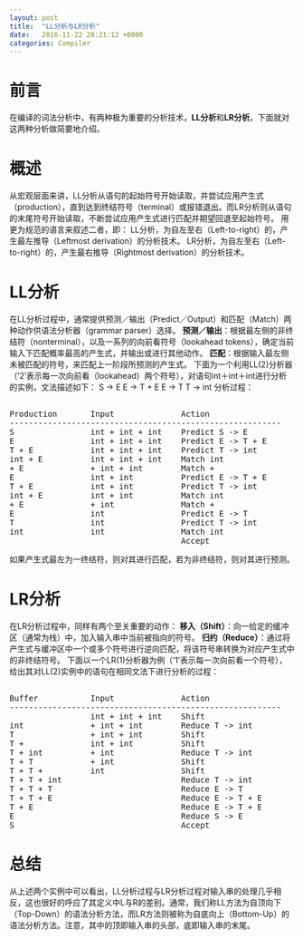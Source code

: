 ```yaml
---
layout: post
title:  "LL分析与LR分析"
date:   2016-11-22 20:21:12 +0800
categories: Compiler
---
```

<h1>前言</h1>
在编译的词法分析中，有两种极为重要的分析技术，<strong>LL分析</strong>和<strong>LR分析</strong>。下面就对这两种分析做简要地介绍。
<h1>概述</h1>
从宏观层面来讲，LL分析从语句的起始符号开始读取，并尝试应用产生式（production），直到达到终结符号（terminal）或报错退出。而LR分析则从语句的末尾符号开始读取，不断尝试应用产生式进行匹配并期望回退至起始符号。  
用更为规范的语言来叙述二者，即：  
LL分析，为自左至右（Left-to-right）的，产生最左推导（Leftmost derivation）的分析技术。  
LR分析，为自左至右（Left-to-right）的，产生最右推导（Rightmost derivation）的分析技术。  
<h1>LL分析</h1>  
在LL分析过程中，通常提供预测／输出（Predict／Output）和匹配（Match）两种动作供语法分析器（grammar parser）选择。  
<strong>预测／输出</strong>：根据最左侧的非终结符（nonterminal），以及一系列的向前看符号（lookahead tokens），确定当前输入下匹配概率最高的产生式，并输出或进行其他动作。  
<strong>匹配</strong>：根据输入最左侧未被匹配的符号，来匹配上一阶段所预测的产生式。  
下面为一个利用LL(2)分析器（‘2’表示每一次向前看（lookahead）两个符号），对语句int＋int＋int进行分析的实例，文法描述如下：  
S → E  
E → T + E  
E → T  
T → int  
分析过程：  
<pre>  
Production       Input              Action  
---------------------------------------------------------  
S                int + int + int    Predict S -> E  
E                int + int + int    Predict E -> T + E  
T + E            int + int + int    Predict T -> int  
int + E          int + int + int    Match int  
+ E              + int + int        Match +  
E                int + int          Predict E -> T + E  
T + E            int + int          Predict T -> int  
int + E          int + int          Match int  
+ E              + int              Match +  
E                int                Predict E -> T  
T                int                Predict T -> int  
int              int                Match int  
                                    Accept  
</pre>  
如果产生式最左为一终结符，则对其进行匹配，若为非终结符，则对其进行预测。  
<h1>LR分析</h1>  
在LR分析过程中，同样有两个至关重要的动作：  
<strong>移入（Shift）</strong>：向一给定的缓冲区（通常为栈）中，加入输入串中当前被指向的符号。  
<strong>归约（Reduce）</strong>：通过将产生式与缓冲区中一个或多个符号进行逆向匹配，将该符号串转换为对应产生式中的非终结符号。  
下面以一个LR(1)分析器为例（‘1’表示每一次向前看一个符号），给出其对LL(2)实例中的语句在相同文法下进行分析的过程：  
<pre>  
Buffer           Input              Action
---------------------------------------------------------
                 int + int + int    Shift
int              + int + int        Reduce T -> int
T                + int + int        Shift
T +              int + int          Shift
T + int          + int              Reduce T -> int
T + T            + int              Shift
T + T +          int                Shift
T + T + int                         Reduce T -> int
T + T + T                           Reduce E -> T
T + T + E                           Reduce E -> T + E
T + E                               Reduce E -> T + E
E                                   Reduce S -> E
S                                   Accept
</pre>  
<h1>总结</h1>  
从上述两个实例中可以看出，LL分析过程与LR分析过程对输入串的处理几乎相反，这也很好的呼应了其定义中L与R的差别。通常，我们称LL方法为自顶向下（Top-Down）的语法分析方法，而LR方法则被称为自底向上（Bottom-Up）的语法分析方法。注意，其中的顶即输入串的头部，底即输入串的末尾。
